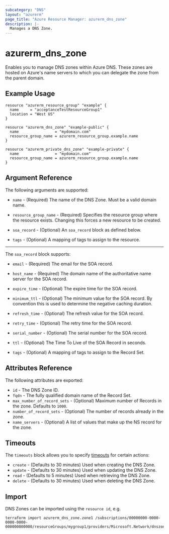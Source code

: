 ```yaml
---
subcategory: "DNS"
layout: "azurerm"
page_title: "Azure Resource Manager: azurerm_dns_zone"
description: |-
  Manages a DNS Zone.
---
```


# azurerm_dns_zone

Enables you to manage DNS zones within Azure DNS. These zones are hosted on Azure's name servers to which you can delegate the zone from the parent domain.

## Example Usage

```hcl
resource "azurerm_resource_group" "example" {
  name     = "acceptanceTestResourceGroup1"
  location = "West US"
}

resource "azurerm_dns_zone" "example-public" {
  name                = "mydomain.com"
  resource_group_name = azurerm_resource_group.example.name
}

resource "azurerm_private_dns_zone" "example-private" {
  name                = "mydomain.com"
  resource_group_name = azurerm_resource_group.example.name
}
```
## Argument Reference

The following arguments are supported:

* `name` - (Required) The name of the DNS Zone. Must be a valid domain name.

* `resource_group_name` - (Required) Specifies the resource group where the resource exists. Changing this forces a new resource to be created.

* `soa_record` - (Optional) An `soa_record` block as defined below. 

* `tags` - (Optional) A mapping of tags to assign to the resource.

---

The `soa_record` block supports:

* `email` - (Required) The email for the SOA record.

* `host_name` - (Required) The domain name of the authoritative name server for the SOA record.

* `expire_time` - (Optional) The expire time for the SOA record.

* `minimum_ttl` - (Optional) The minimum value for the SOA record. By convention this is used to determine the negative caching duration.

* `refresh_time` - (Optional) The refresh value for the SOA record.

* `retry_time` - (Optional) The retry time for the SOA record.

* `serial_number` - (Optional) The serial number for the SOA record.

* `ttl` - (Optional) The Time To Live of the SOA Record in seconds.

* `tags` - (Optional) A mapping of tags to assign to the Record Set.

## Attributes Reference

The following attributes are exported:

* `id` - The DNS Zone ID.
* `fqdn` - The fully qualified domain name of the Record Set.
* `max_number_of_record_sets` - (Optional) Maximum number of Records in the zone. Defaults to `1000`.
* `number_of_record_sets` - (Optional) The number of records already in the zone.
* `name_servers` - (Optional) A list of values that make up the NS record for the zone.

## Timeouts



The `timeouts` block allows you to specify [timeouts](https://www.terraform.io/docs/configuration/resources.html#timeouts) for certain actions:

* `create` - (Defaults to 30 minutes) Used when creating the DNS Zone.
* `update` - (Defaults to 30 minutes) Used when updating the DNS Zone.
* `read` - (Defaults to 5 minutes) Used when retrieving the DNS Zone.
* `delete` - (Defaults to 30 minutes) Used when deleting the DNS Zone.

## Import

DNS Zones can be imported using the `resource id`, e.g.

```shell
terraform import azurerm_dns_zone.zone1 /subscriptions/00000000-0000-0000-0000-000000000000/resourceGroups/mygroup1/providers/Microsoft.Network/dnszones/zone1
```
